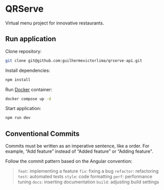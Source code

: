 # QRServe

Virtual menu project for innovative restaurants.

## Run application

Clone repository:

```bash
git clone git@github.com:guilhermevictorlima/qrserve-api.git
```

Install dependencies:

```bash
npm install
```

Run [Docker](https://docs.docker.com/get-docker/) container:

```bash
docker compose up -d
```

Start application:

```bash
npm run dev
```

## Conventional Commits

Commits must be written as an imperative sentence, like a order. For example, “Add feature” instead of “Added feature” or “Adding feature".

Follow the commit pattern based on the Angular convention:

> `feat`: implementing a feature
> `fix`: fixing a bug
> `refactor`: refactoring
> `test`: automated tests
> `style`: code formatting
> `perf`: performance tuning
> `docs`: inserting documentation
> `build`: adjusting build settings
